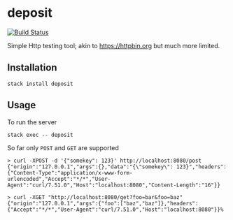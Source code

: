# deposit

[![Build Status](https://travis-ci.org/rob-b/Deposit.png)](https://travis-ci.org/rob-b/Deposit)

Simple Http testing tool; akin to https://httpbin.org but much more limited.

##  Installation

```
stack install deposit
```

## Usage

To run the server
```
stack exec -- deposit
```

So far only `POST` and `GET` are supported
```
> curl -XPOST -d '{"somekey": 123}' http://localhost:8080/post
{"origin":"127.0.0.1","args":{},"data":"{\"somekey\": 123}","headers":{"Content-Type":"application/x-www-form-urlencoded","Accept":"*/*","User-Agent":"curl/7.51.0","Host":"localhost:8080","Content-Length":"16"}}
```

```
> curl -XGET "http://localhost:8080/get?foo=bar&foo=baz"
{"origin":"127.0.0.1","args":{"foo":["baz","baz"]},"headers":{"Accept":"*/*","User-Agent":"curl/7.51.0","Host":"localhost:8080"}}%
```
